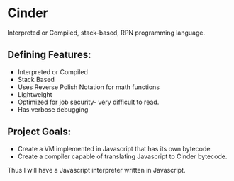 # Cinder
Interpreted or Compiled, stack-based, RPN programming language.

## Defining Features:
  * Interpreted or Compiled  
  * Stack Based  
  * Uses Reverse Polish Notation for math functions  
  * Lightweight    
  * Optimized for job security- very difficult to read.  
  * Has verbose debugging  

## Project Goals:
  * Create a VM implemented in Javascript that has its own bytecode.  
  * Create a compiler capable of translating Javascript to Cinder bytecode.  

Thus I will have a Javascript interpreter written in Javascript.
